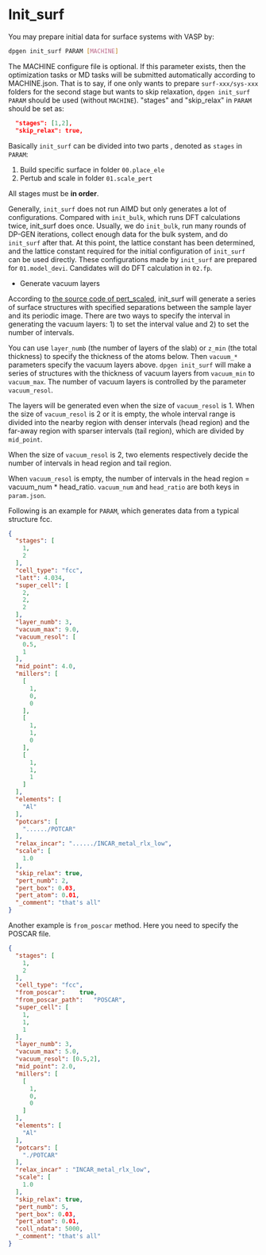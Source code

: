 # Init_surf

You may prepare initial data for surface systems with VASP by:

```bash
dpgen init_surf PARAM [MACHINE]
```
The MACHINE configure file is optional. If this parameter exists, then the optimization
tasks or MD tasks will be submitted automatically according to MACHINE.json. That is to say, if one only wants to prepare `surf-xxx/sys-xxx` folders for the second stage but wants to skip relaxation, `dpgen init_surf PARAM` should be used (without `MACHINE`).
"stages" and "skip_relax" in `PARAM` should be set as: 
```json
  "stages": [1,2],
  "skip_relax": true,
```

Basically `init_surf` can be divided into two parts , denoted as `stages` in `PARAM`:
1. Build specific surface in folder `00.place_ele`
2. Pertub and scale in folder `01.scale_pert`

All stages must be **in order**.

Generally, `init_surf` does not run AIMD but only generates a lot of configurations. Compared with `init_bulk`, which runs DFT calculations twice, init_surf does once. Usually, we do `init_bulk`, run many rounds of DP-GEN iterations, collect enough data for the bulk system, and do `init_surf` after that. At this point, the lattice constant has been determined, and the lattice constant required for the initial configuration of `init_surf` can be used directly. These configurations made by `init_surf` are prepared for `01.model_devi`. Candidates will do DFT calculation in `02.fp`. 

- Generate vacuum layers

According to [the source code of pert_scaled](https://github.com/deepmodeling/dpgen/blob/8dea29ef125f66be9641afe5ac4970433a9c9ce1/dpgen/data/surf.py#L484), init_surf will generate a series of surface structures with specified separations between the sample layer and its periodic image. There are two ways to specify the interval in generating the vacuum layers: 1) to set the interval value and 2) to set the number of intervals.

You can use `layer_numb` (the number of layers of the slab) or `z_min` (the total thickness) to specify the thickness of the atoms below. Then `vacuum_*` parameters specify the vacuum layers above. `dpgen init_surf` will make a series of structures with the thickness of vacuum layers from `vacuum_min` to `vacuum_max`. The number of vacuum layers is controlled by the parameter `vacuum_resol`. 

The layers will be generated even when the size of `vacuum_resol` is 1. When the size of `vacuum_resol` is 2 or it is empty, the whole interval range is divided into the nearby region with denser intervals (head region) and the far-away region with sparser intervals (tail region), which are divided by `mid_point`. 

When the size of `vacuum_resol` is 2, two elements respectively decide the number of intervals in head region and tail region.

When `vacuum_resol` is empty, the number of intervals in the head region = vacuum_num * head_ratio. `vacuum_num` and `head_ratio` are both keys in `param.json`.

Following is an example for `PARAM`, which generates data from a typical structure fcc.
```json
{
  "stages": [
    1,
    2
  ],
  "cell_type": "fcc",
  "latt": 4.034,
  "super_cell": [
    2,
    2,
    2
  ],
  "layer_numb": 3,
  "vacuum_max": 9.0,
  "vacuum_resol": [
    0.5,
    1
  ],
  "mid_point": 4.0,
  "millers": [
    [
      1,
      0,
      0
    ],
    [
      1,
      1,
      0
    ],
    [
      1,
      1,
      1
    ]
  ],
  "elements": [
    "Al"
  ],
  "potcars": [
    "....../POTCAR"
  ],
  "relax_incar": "....../INCAR_metal_rlx_low",
  "scale": [
    1.0
  ],
  "skip_relax": true,
  "pert_numb": 2,
  "pert_box": 0.03,
  "pert_atom": 0.01,
  "_comment": "that's all"
}
```

Another example is `from_poscar` method. Here you need to specify the POSCAR file. 

```json
{
  "stages": [
    1,
    2
  ],
  "cell_type": "fcc",
  "from_poscar":	true,
  "from_poscar_path":	"POSCAR",
  "super_cell": [
    1,
    1,
    1
  ],
  "layer_numb": 3,
  "vacuum_max": 5.0,
  "vacuum_resol": [0.5,2],
  "mid_point": 2.0,
  "millers": [
    [
      1,
      0,
      0
    ]
  ],
  "elements": [
    "Al"
  ],
  "potcars": [
    "./POTCAR"
  ],
  "relax_incar" : "INCAR_metal_rlx_low",
  "scale": [
    1.0
  ],
  "skip_relax": true,
  "pert_numb": 5,
  "pert_box": 0.03,
  "pert_atom": 0.01,
  "coll_ndata": 5000,
  "_comment": "that's all"
}
```
